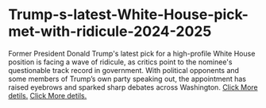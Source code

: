 # Trump-s-latest-White-House-pick-met-with-ridicule-2024-2025
Former President Donald Trump's latest pick for a high-profile White House position is facing a wave of ridicule, as critics point to the nominee's questionable track record in government. With political opponents and some members of Trump’s own party speaking out, the appointment has raised eyebrows and sparked sharp debates across Washington.
[Click More detils.](https://goto.now/hS3u1)
[Click More detils.](https://goto.now/hS3u1)
